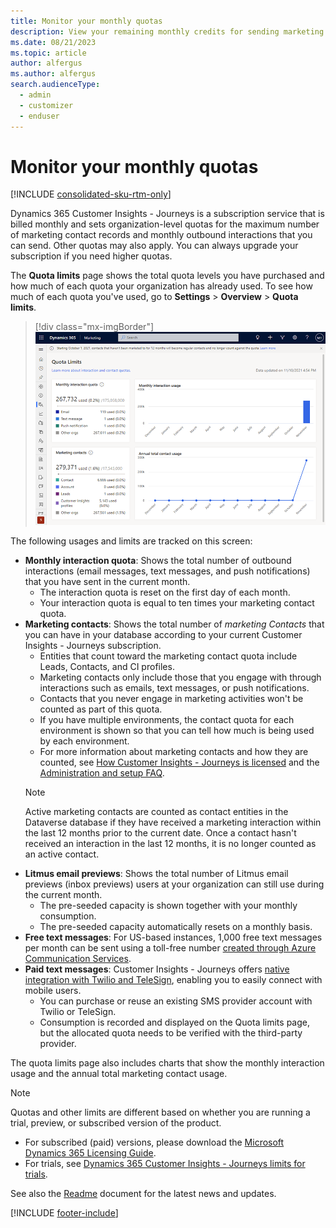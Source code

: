 ```yaml
---
title: Monitor your monthly quotas
description: View your remaining monthly credits for sending marketing email messages and other metered services in Dynamics 365 Customer Insights - Journeys.
ms.date: 08/21/2023
ms.topic: article
author: alfergus
ms.author: alfergus
search.audienceType: 
  - admin
  - customizer
  - enduser
---
```


# Monitor your monthly quotas

[!INCLUDE [consolidated-sku-rtm-only](./includes/consolidated-sku-rtm-only.md)]

Dynamics 365 Customer Insights - Journeys is a subscription service that is billed monthly and sets organization-level quotas for the maximum number of marketing contact records and monthly outbound interactions that you can send. Other quotas may also apply. You can always upgrade your subscription if you need higher quotas.

The **Quota limits** page shows the total quota levels you have purchased and how much of each quota your organization has already used. To see how much of each quota you've used, go to **Settings** > **Overview** > **Quota limits**.

> [!div class="mx-imgBorder"]
> ![Screenshot of the quota limits area.](media/quota-limits.png)

The following usages and limits are tracked on this screen:

- **Monthly interaction quota**: Shows the total number of outbound interactions (email messages, text messages, and push notifications) that you have sent in the current month.
    - The interaction quota is reset on the first day of each month. 
    - Your interaction quota is equal to ten times your marketing contact quota.
- **Marketing contacts**: Shows the total number of *marketing Contacts* that you can have in your database according to your current Customer Insights - Journeys subscription.
    - Entities that count toward the marketing contact quota include Leads, Contacts, and CI profiles.
    - Marketing contacts only include those that you engage with through interactions such as emails, text messages, or push notifications.
    - Contacts that you never engage in marketing activities won't be counted as part of this quota.
    - If you have multiple environments, the contact quota for each environment is shown so that you can tell how much is being used by each environment.
    - For more information about marketing contacts and how they are counted, see [How Customer Insights - Journeys is licensed](purchase.md#how-licensed) and the [Administration and setup FAQ](setup-troubleshooting.yml#licensing).
    > [!NOTE]
    > Active marketing contacts are counted as contact entities in the Dataverse database if they have received a marketing interaction within the last 12 months prior to the current date. Once a contact hasn't received an interaction in the last 12 months, it is no longer counted as an active contact.
- **Litmus email previews**: Shows the total number of Litmus email previews (inbox previews) users at your organization can still use during the current month.
    - The pre-seeded capacity is shown together with your monthly consumption.
    - The pre-seeded capacity automatically resets on a monthly basis.
- **Free text messages**: For US-based instances, 1,000 free text messages per month can be sent using a toll-free number [created through Azure Communication Services](real-time-marketing-outbound-text-messaging.md#add-a-sender-number-using-the-azure-communication-services-free-trial-preview-us-only).
- **Paid text messages**: Customer Insights - Journeys offers [native integration with Twilio and TeleSign](real-time-marketing-outbound-text-messaging.md#sign-up-for-and-configure-a-twilio-account), enabling you to easily connect with mobile users.
    - You can purchase or reuse an existing SMS provider account with Twilio or TeleSign.
    - Consumption is recorded and displayed on the Quota limits page, but the allocated quota needs to be verified with the third-party provider.

The quota limits page also includes charts that show the monthly interaction usage and the annual total marketing contact usage.

> [!Note]
> Quotas and other limits are different based on whether you are running a trial, preview, or subscribed version of the product.
>
> - For subscribed (paid) versions, please download the [Microsoft Dynamics 365 Licensing Guide](https://go.microsoft.com/fwlink/p/?linkid=866544).
> - For trials, see [Dynamics 365 Customer Insights - Journeys limits for trials](trial-preview-limits.md).
> 
> See also the [Readme](./known-issues.md) document for the latest news and updates.

[!INCLUDE [footer-include](./includes/footer-banner.md)]
